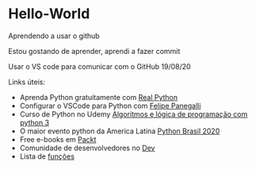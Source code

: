 # Hello-World
Aprendendo a usar o github

Estou gostando de aprender, aprendi a fazer commit

Usar o VS code para comunicar com o GitHub 19/08/20

Links úteis:
* Aprenda Python gratuitamente com [Real Python](https://realpython.com/free-courses-march-2020)
* Configurar o VSCode para Python com [Felipe Panegalli](https://dev.to/felipepanegalli/migrando-do-pycharm-para-o-vscode-f7m)
* Curso de Python no Udemy [Algoritmos e lógica de programação com python 3](https://www.udemy.com/course/algoritmos-e-logica-de-programacao-com-python-3-c-projeto/)
* O maior evento python da America Latina [Python Brasil 2020](https://www.eventbrite.com.br/e/python-brasil-2020-tickets-117927633727)
* Free e-books em [Packt](https://www.packtpub.com/free-learning)
* Comunidade de desenvolvedores no [Dev](https://dev.to/)
* Lista de [funções](https://docs.python.org/3/library/functions.html)
